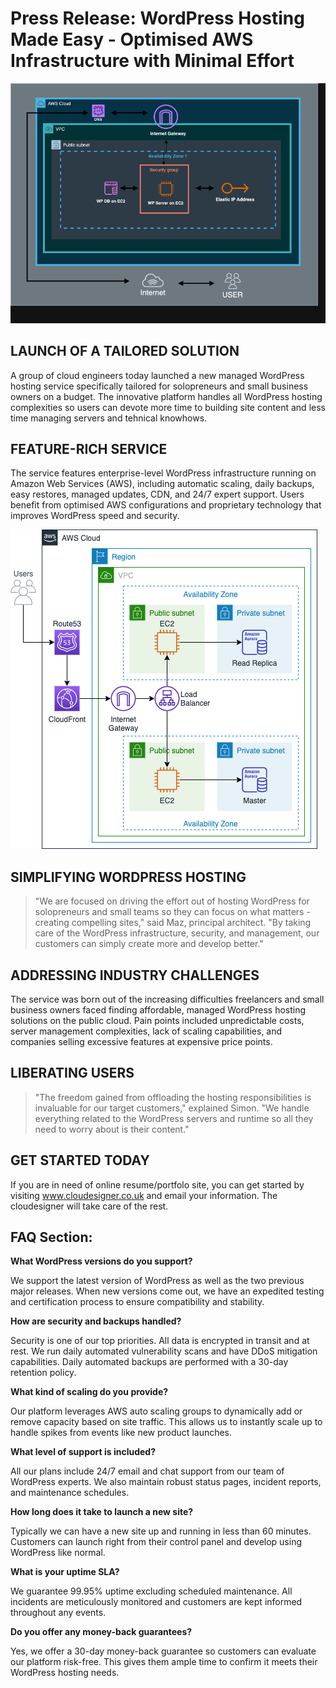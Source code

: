 # Press Release: WordPress Hosting Made Easy - Optimised AWS Infrastructure with Minimal Effort

![cloud architecture](awsdiagram2.png)

## LAUNCH OF A TAILORED SOLUTION
A group of cloud engineers today launched a new managed WordPress hosting service specifically tailored for solopreneurs and small business owners on a budget. The innovative platform handles all WordPress hosting complexities so users can devote more time to building site content and less time managing servers and tehnical knowhows. 

## FEATURE-RICH SERVICE
The service features enterprise-level WordPress infrastructure running on Amazon Web Services (AWS), including automatic scaling, daily backups, easy restores, managed updates, CDN, and 24/7 expert support. Users benefit from optimised AWS configurations and proprietary technology that improves WordPress speed and security. 

![cloud architecture](awsdiagra1.png)

## SIMPLIFYING WORDPRESS HOSTING
> "We are focused on driving the effort out of hosting WordPress for solopreneurs and small teams so they can focus on what matters - creating compelling sites," said Maz, principal architect. "By taking care of the WordPress infrastructure, security, and management, our customers can simply create more and develop better."

## ADDRESSING INDUSTRY CHALLENGES
The service was born out of the increasing difficulties freelancers and small business owners faced finding affordable, managed WordPress hosting solutions on the public cloud. Pain points included unpredictable costs, server management complexities, lack of scaling capabilities, and companies selling excessive features at expensive price points. 

## LIBERATING USERS
> "The freedom gained from offloading the hosting responsibilities is invaluable for our target customers," explained Simon. "We handle everything related to the WordPress servers and runtime so all they need to worry about is their content."

## GET STARTED TODAY
If you are in need of online resume/portfolo site, you can get started by visiting www.cloudesigner.co.uk and email your  information. The cloudesigner will take care of the rest.

## FAQ Section: 

**What WordPress versions do you support?**

We support the latest version of WordPress as well as the two previous major releases. When new versions come out, we have an expedited testing and certification process to ensure compatibility and stability.

**How are security and backups handled?**

Security is one of our top priorities. All data is encrypted in transit and at rest. We run daily automated vulnerability scans and have DDoS mitigation capabilities. Daily automated backups are performed with a 30-day retention policy. 

**What kind of scaling do you provide?** 

Our platform leverages AWS auto scaling groups to dynamically add or remove capacity based on site traffic. This allows us to instantly scale up to handle spikes from events like new product launches.

**What level of support is included?**

All our plans include 24/7 email and chat support from our team of WordPress experts. We also maintain robust status pages, incident reports, and maintenance schedules.

**How long does it take to launch a new site?**

Typically we can have a new site up and running in less than 60 minutes. Customers can launch right from their control panel and develop using WordPress like normal.

**What is your uptime SLA?**

We guarantee 99.95% uptime excluding scheduled maintenance. All incidents are meticulously monitored and customers are kept informed throughout any events.

**Do you offer any money-back guarantees?** 

Yes, we offer a 30-day money-back guarantee so customers can evaluate our platform risk-free. This gives them ample time to confirm it meets their WordPress hosting needs.

